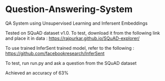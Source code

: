 # Question-Answering-System
QA System using Unsupervised Learning and Infersent Embeddings

Tested on SQuAD dataset v1.0. To test, download it from the following link and place it in data : https://rajpurkar.github.io/SQuAD-explorer/

To use trained InferSent trained model, refer to the following : https://github.com/facebookresearch/InferSent

To test, run run.py and ask a question from the SQuAD dataset

Achieved an accuracy of 63%

